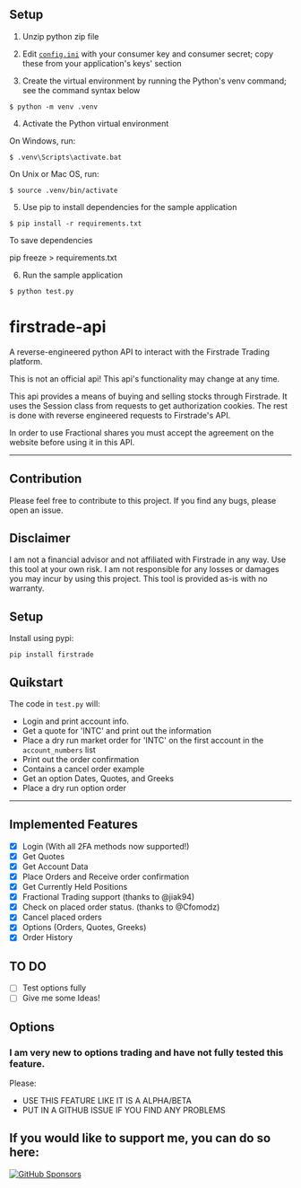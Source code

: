 ## Setup

1. Unzip python zip file

2. Edit [`config.ini`](EtradePythonClient/etrade_python_client/config.ini)
with your consumer key and consumer secret; copy these from your application's keys' section

3. Create the virtual environment by running the Python's venv command; see the command syntax below

```
$ python -m venv .venv
```

4. Activate the Python virtual environment

On Windows, run:

```
$ .venv\Scripts\activate.bat
```

On Unix or Mac OS, run:

```
$ source .venv/bin/activate
```

5. Use pip to install dependencies for the sample application

```
$ pip install -r requirements.txt
```

To save dependencies

pip freeze > requirements.txt

6. Run the sample application

```
$ python test.py
```


# firstrade-api

A reverse-engineered python API to interact with the Firstrade Trading platform.

This is not an official api! This api's functionality may change at any time.

This api provides a means of buying and selling stocks through Firstrade. It uses the Session class from requests to get authorization cookies. The rest is done with reverse engineered requests to Firstrade's API.

In order to use Fractional shares you must accept the agreement on the website before using it in this API.

---

## Contribution

Please feel free to contribute to this project. If you find any bugs, please open an issue.

## Disclaimer
I am not a financial advisor and not affiliated with Firstrade in any way. Use this tool at your own risk. I am not responsible for any losses or damages you may incur by using this project. This tool is provided as-is with no warranty.

## Setup

Install using pypi:

```
pip install firstrade
```

## Quikstart

The code in `test.py` will:
- Login and print account info.
- Get a quote for 'INTC' and print out the information
- Place a dry run market order for 'INTC' on the first account in the `account_numbers` list
- Print out the order confirmation
- Contains a cancel order example
- Get an option Dates, Quotes, and Greeks
- Place a dry run option order
---

## Implemented Features

- [x] Login (With all 2FA methods now supported!) 
- [x] Get Quotes
- [x] Get Account Data
- [x] Place Orders and Receive order confirmation
- [x] Get Currently Held Positions
- [x] Fractional Trading support (thanks to @jiak94)
- [x] Check on placed order status. (thanks to @Cfomodz)
- [x] Cancel placed orders
- [x] Options (Orders, Quotes, Greeks)
- [x] Order History

## TO DO

- [ ] Test options fully
- [ ] Give me some Ideas!

## Options

### I am very new to options trading and have not fully tested this feature.

Please:
- USE THIS FEATURE LIKE IT IS A ALPHA/BETA
- PUT IN A GITHUB ISSUE IF YOU FIND ANY PROBLEMS
  
## If you would like to support me, you can do so here:
[![GitHub Sponsors](https://img.shields.io/github/sponsors/maxxrk?style=social)](https://github.com/sponsors/maxxrk)